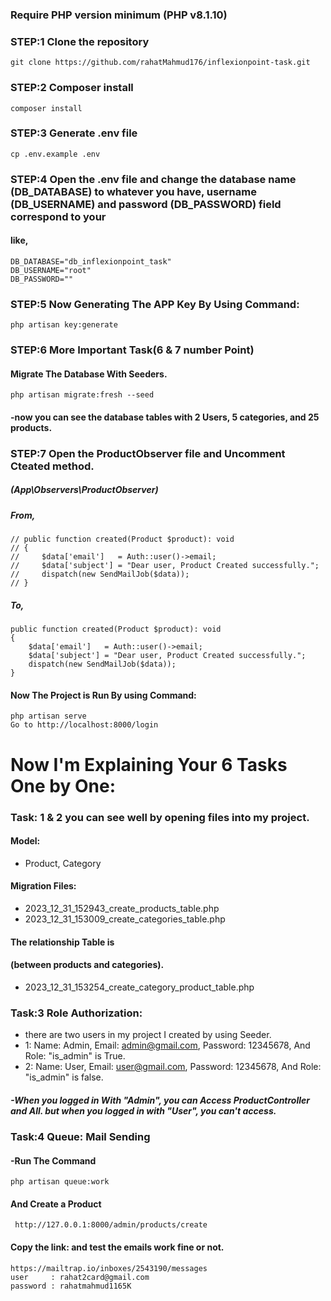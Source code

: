 

### Require PHP version minimum  (PHP v8.1.10) 


### STEP:1 Clone the repository
    git clone https://github.com/rahatMahmud176/inflexionpoint-task.git

### STEP:2 Composer install
    composer install
    
### STEP:3 Generate .env file 
    cp .env.example .env
    
### STEP:4 Open the .env file and change the database name (DB_DATABASE) to whatever you have, username (DB_USERNAME) and password (DB_PASSWORD) field correspond to your
#### like,
    DB_DATABASE="db_inflexionpoint_task"
    DB_USERNAME="root"
    DB_PASSWORD=""

### STEP:5 Now Generating The APP Key By Using Command:   
    php artisan key:generate

### STEP:6 More Important Task(6 & 7 number Point) 
#### Migrate The Database With Seeders.
    php artisan migrate:fresh --seed
#### -now you can see the database tables with 2 Users, 5 categories, and 25 products.


### STEP:7 Open the ProductObserver file and Uncomment Cteated method.
##### (App\Observers\ProductObserver)

##### From, 
    // public function created(Product $product): void
    // { 
    //     $data['email']   = Auth::user()->email;
    //     $data['subject'] = "Dear user, Product Created successfully."; 
    //     dispatch(new SendMailJob($data));
    // }
##### To,
    public function created(Product $product): void
    {  
        $data['email']   = Auth::user()->email;
        $data['subject'] = "Dear user, Product Created successfully."; 
        dispatch(new SendMailJob($data));
    }

#### Now The Project is Run By using Command:
    php artisan serve
    Go to http://localhost:8000/login

# Now I'm Explaining Your 6 Tasks One by One:

### Task: 1 & 2 you can see well by opening files into my project.
#### Model: 
- Product, Category
#### Migration Files:
- 2023_12_31_152943_create_products_table.php
- 2023_12_31_153009_create_categories_table.php
#### The relationship Table is
#### (between products and categories).
- 2023_12_31_153254_create_category_product_table.php

### Task:3 Role Authorization:
- there are two users in my project I created by using Seeder.
- 1: Name: Admin, Email: admin@gmail.com, Password: 12345678, And Role: "is_admin" is True.
- 2: Name: User, Email: user@gmail.com, Password: 12345678, And Role: "is_admin" is false.
##### -When you logged in With "Admin", you can Access ProductController and All. but when you logged in with "User", you can't access. 
    
### Task:4 Queue: Mail Sending 
#### -Run The Command
    php artisan queue:work
#### And Create a Product
     http://127.0.0.1:8000/admin/products/create

#### Copy the link: and test the emails work fine or not.
    https://mailtrap.io/inboxes/2543190/messages
    user     : rahat2card@gmail.com
    password : rahatmahmud1165K
 
